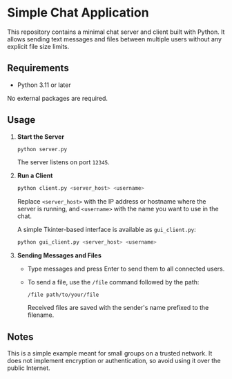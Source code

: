 # Simple Chat Application

This repository contains a minimal chat server and client built with Python.
It allows sending text messages and files between multiple users without any
explicit file size limits.

## Requirements

- Python 3.11 or later

No external packages are required.

## Usage

1. **Start the Server**

   ```bash
   python server.py
   ```

   The server listens on port `12345`.

2. **Run a Client**

   ```bash
   python client.py <server_host> <username>
   ```

   Replace `<server_host>` with the IP address or hostname where the server is
   running, and `<username>` with the name you want to use in the chat.

   A simple Tkinter-based interface is available as `gui_client.py`:

   ```bash
   python gui_client.py <server_host> <username>
   ```

3. **Sending Messages and Files**

   - Type messages and press Enter to send them to all connected users.
   - To send a file, use the `/file` command followed by the path:

     ```
     /file path/to/your/file
     ```

     Received files are saved with the sender's name prefixed to the filename.

## Notes

This is a simple example meant for small groups on a trusted network. It does
not implement encryption or authentication, so avoid using it over the public
Internet.

